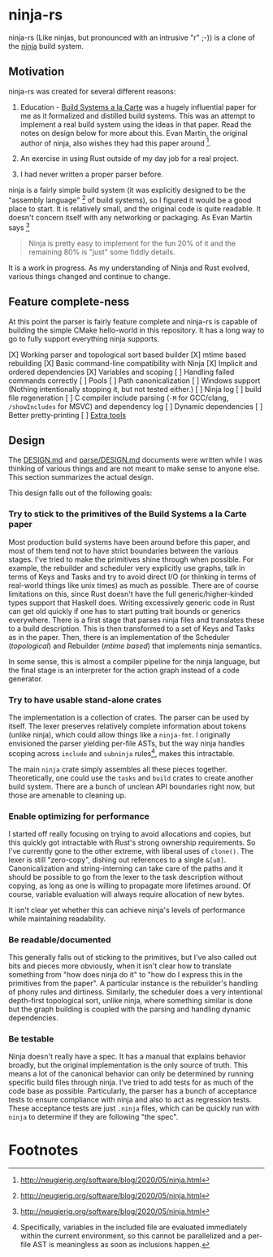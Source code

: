 # ninja-rs

ninja-rs (Like ninjas, but pronounced with an intrusive "r" ;-)) is a clone of
the [ninja](https://ninja-build.org) build system.

## Motivation

ninja-rs was created for several different reasons:

1. Education - [Build Systems a la Carte][bsp] was a hugely influential paper
   for me as it formalized and distilled build systems. This was an attempt to
   implement a real build system using the ideas in that paper. Read the notes
   on design below for more about this. Evan Martin, the original author of
   ninja, also wishes they had this paper around [^reflection].

2. An exercise in using Rust outside of my day job for a real project.

3. I had never written a proper parser before.

ninja is a fairly simple build system (it was explicitly designed to be the
"assembly language" [^reflection] of build systems), so I figured it would be a
good place to start. It is relatively small, and the original code is quite
readable. It doesn't concern itself with any networking or packaging. As Evan
Martin says [^reflection]

> Ninja is pretty easy to implement for the fun 20% of it and the remaining 80%
> is "just" some fiddly details.

It is a work in progress. As my understanding of Ninja and Rust evolved,
various things changed and continue to change.

[bsp]: https://www.microsoft.com/en-us/research/publication/build-systems-a-la-carte/

## Feature complete-ness

At this point the parser is fairly feature complete and ninja-rs is capable of
building the simple CMake hello-world in this repository. It has a long way to
go to fully support everything ninja supports.

[X] Working parser and topological sort based builder
[X] mtime based rebuilding
[X] Basic command-line compatibility with Ninja
[X] Implicit and ordered dependencies
[X] Variables and scoping
[ ] Handling failed commands correctly
[ ] Pools
[ ] Path canonicalization
[ ] Windows support (Nothing intentionally stopping it, but not tested either.)
[ ] Ninja log
[ ] build file regeneration
[ ] C compiler include parsing (`-M` for GCC/clang, `/showIncludes` for MSVC) and dependency log
[ ] Dynamic dependencies
[ ] Better pretty-printing
[ ] [Extra tools](https://ninja-build.org/manual.html#_extra_tools)

## Design

The [DESIGN.md](DESIGN.md) and [parse/DESIGN.md](parse/DESIGN.md) documents
were written while I was thinking of various things and are not meant to make
sense to anyone else. This section summarizes the actual design.

This design falls out of the following goals:

### Try to stick to the primitives of the Build Systems a la Carte paper

Most production build systems have been around before this paper, and most of
them tend not to have strict boundaries between the various stages. I've tried
to make the primitives shine through when possible. For example, the rebuilder
and scheduler very explicitly use graphs, talk in terms of Keys and Tasks and
try to avoid direct I/O (or thinking in terms of real-world things like unix
times) as much as possible. There are of course limitations on this, since Rust
doesn't have the full generic/higher-kinded types support that Haskell does.
Writing excessively generic code in Rust can get old quickly if one has to
start putting trait bounds or generics everywhere. There is a first stage that
parses ninja files and translates these to a build description. This is then
transformed to a set of Keys and Tasks as in the paper. Then, there is an
implementation of the Scheduler (_topological_) and Rebuilder (_mtime based_)
that implements ninja semantics.

In some sense, this is almost a compiler pipeline for the ninja language, but
the final stage is an interpreter for the action graph instead of a code
generator.

### Try to have usable stand-alone crates

The implementation is a collection of crates. The parser can be used by itself.
The lexer preserves relatively complete information about tokens (unlike
ninja), which could allow things like a `ninja-fmt`. I originally envisioned
the parser yielding per-file ASTs, but the way ninja handles scoping across
`include` and `subninja` rules[^1], makes this intractable.

The main `ninja` crate simply assembles all these pieces together.
Theoretically, one could use the `tasks` and `build` crates to create another
build system. There are a bunch of unclean API boundaries right now, but those
are amenable to cleaning up.

### Enable optimizing for performance

I started off really focusing on trying to avoid allocations and copies, but
this quickly got intractable with Rust's strong ownership requirements. So I've
currently gone to the other extreme, with liberal uses of `clone()`. The lexer
is still "zero-copy", dishing out references to a single `&[u8]`.
Canonicalization and string-interning can take care of the paths and it should
be possible to go from the lexer to the task description without copying, as
long as one is willing to propagate more lifetimes around. Of course, variable
evaluation will always require allocation of new bytes.

It isn't clear yet whether this can achieve ninja's levels of performance while
maintaining readability.

### Be readable/documented

This generally falls out of sticking to the primitives, but I've also called
out bits and pieces more obviously, when it isn't clear how to translate
something from "how does ninja do it" to "how do I express this in the
primitives from the paper". A particular instance is the rebuilder's handling
of phony rules and dirtiness. Similarly, the scheduler does a very intentional
depth-first topological sort, unlike ninja, where something similar is done but
the graph building is coupled with the parsing and handling dynamic
dependencies.

### Be testable

Ninja doesn't really have a spec. It has a manual that explains behavior
broadly, but the original implementation is the only source of truth. This
means a lot of the canonical behavior can only be determined by running
specific build files through ninja. I've tried to add tests for as much of the
code base as possible. Particularly, the parser has a bunch of acceptance tests
to ensure compliance with ninja and also to act as regression tests. These
acceptance tests are just `.ninja` files, which can be quickly run with `ninja`
to determine if they are following "the spec".

# Footnotes

[^reflection]: http://neugierig.org/software/blog/2020/05/ninja.html

[^1]: Specifically, variables in the included file are evaluated immediately within the current environment, so this cannot be parallelized and a per-file AST is meaningless as soon as inclusions happen.

